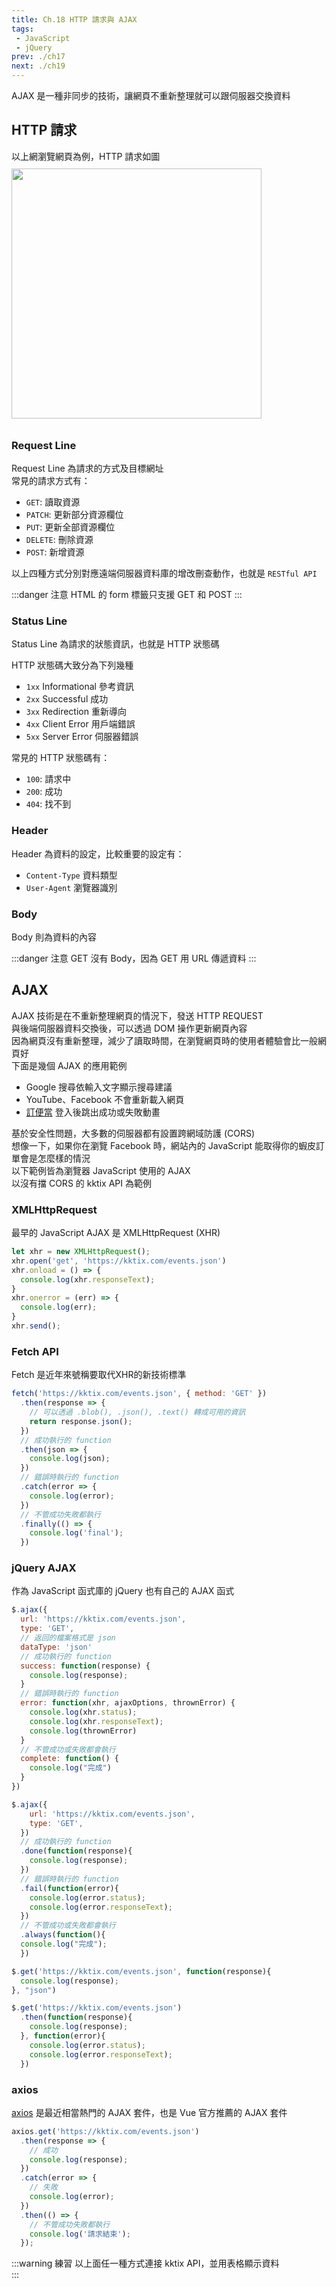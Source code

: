 ```yaml
--- 
title: Ch.18 HTTP 請求與 AJAX
tags:
 - JavaScript
 - jQuery
prev: ./ch17
next: ./ch19
---
```


AJAX 是一種非同步的技術，讓網頁不重新整理就可以跟伺服器交換資料  
<!-- more -->
## HTTP 請求
以上網瀏覽網頁為例，HTTP 請求如圖
<img src="/F2E-book/images/ch18/request.gif" height="400" style="margin: 10px 0;">  

### Request Line
Request Line 為請求的方式及目標網址  
常見的請求方式有：
- `GET`: 讀取資源
- `PATCH`: 更新部分資源欄位
- `PUT`: 更新全部資源欄位
- `DELETE`: 刪除資源
- `POST`: 新增資源

以上四種方式分別對應遠端伺服器資料庫的增改刪查動作，也就是 `RESTful API`  

:::danger 注意
HTML 的 form 標籤只支援 GET 和 POST
:::

### Status Line
Status Line 為請求的狀態資訊，也就是 HTTP 狀態碼  

HTTP 狀態碼大致分為下列幾種  
- `1xx` Informational 參考資訊
- `2xx` Successful 成功
- `3xx` Redirection 重新導向
- `4xx` Client Error 用戶端錯誤
- `5xx` Server Error 伺服器錯誤

常見的 HTTP 狀態碼有：
- `100`: 請求中
- `200`: 成功
- `404`: 找不到

### Header
Header 為資料的設定，比較重要的設定有：  
- `Content-Type` 資料類型
- `User-Agent` 瀏覽器識別

### Body
Body 則為資料的內容  

:::danger 注意
GET 沒有 Body，因為 GET 用 URL 傳遞資料
:::

## AJAX
AJAX 技術是在不重新整理網頁的情況下，發送 HTTP REQUEST  
與後端伺服器資料交換後，可以透過 DOM 操作更新網頁內容  
因為網頁沒有重新整理，減少了讀取時間，在瀏覽網頁時的使用者體驗會比一般網頁好  
下面是幾個 AJAX 的應用範例  

- Google 搜尋依輸入文字顯示搜尋建議
- YouTube、Facebook 不會重新載入網頁
- [訂便當](https://dinbendon.kento520.tw/) 登入後跳出成功或失敗動畫

基於安全性問題，大多數的伺服器都有設置跨網域防護 (CORS)  
想像一下，如果你在瀏覽 Facebook 時，網站內的 JavaScript 能取得你的蝦皮訂單會是怎麼樣的情況  
以下範例皆為瀏覽器 JavaScript 使用的 AJAX  
以沒有擋 CORS 的 kktix API 為範例  

### XMLHttpRequest
最早的 JavaScript AJAX 是 XMLHttpRequest (XHR)
```js
let xhr = new XMLHttpRequest();
xhr.open('get', 'https://kktix.com/events.json')
xhr.onload = () => {
  console.log(xhr.responseText);
}
xhr.onerror = (err) => {
  console.log(err);
}
xhr.send();
```

### Fetch API
Fetch 是近年來號稱要取代XHR的新技術標準
```js
fetch('https://kktix.com/events.json', { method: 'GET' })
  .then(response => {
    // 可以透過 .blob(), .json(), .text() 轉成可用的資訊
    return response.json();
  })
  // 成功執行的 function
  .then(json => {
    console.log(json);
  })
  // 錯誤時執行的 function
  .catch(error => {
    console.log(error);
  })
  // 不管成功失敗都執行
  .finally(() => {
    console.log('final');
  })     
```

### jQuery AJAX
作為 JavaScript 函式庫的 jQuery 也有自己的 AJAX 函式
```js
$.ajax({
  url: 'https://kktix.com/events.json',
  type: 'GET',
  // 返回的檔案格式是 json
  dataType: 'json'
  // 成功執行的 function
  success: function(response) {
    console.log(response);
  }
  // 錯誤時執行的 function
  error: function(xhr, ajaxOptions, thrownError) {
    console.log(xhr.status);
    console.log(xhr.responseText);
    console.log(thrownError)
  }
  // 不管成功或失敗都會執行
  complete: function() {
    console.log("完成")
  }
})

$.ajax({
    url: 'https://kktix.com/events.json',
    type: 'GET',
  })
  // 成功執行的 function
  .done(function(response){
    console.log(response);
  })
  // 錯誤時執行的 function
  .fail(function(error){
    console.log(error.status);
    console.log(error.responseText);
  })
  // 不管成功或失敗都會執行
  .always(function(){
  console.log("完成");
  })

$.get('https://kktix.com/events.json', function(response){
  console.log(response);
}, "json")

$.get('https://kktix.com/events.json')
  .then(function(response){
    console.log(response);
  }, function(error){
    console.log(error.status);
    console.log(error.responseText);
  })
```

### axios
[axios](https://github.com/axios/axios) 是最近相當熱門的 AJAX 套件，也是 Vue 官方推薦的 AJAX 套件  
```js
axios.get('https://kktix.com/events.json')
  .then(response => {
    // 成功
    console.log(response);
  })
  .catch(error => {
    // 失敗
    console.log(error);
  })
  .then(() => {
    // 不管成功失敗都執行
    console.log('請求結束');
  });
```

:::warning 練習
以上面任一種方式連接 kktix API，並用表格顯示資料  
:::